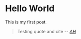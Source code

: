 # Hello World

This is my first post.


> Testing quote and cite
> -- <cite>[AH][1]</cite>

[1]: aunghtay.github.io
